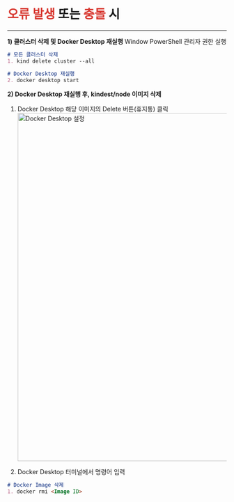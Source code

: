 # <font color="#d83931">오류 발생</font> 또는 <font color="#d83931">충돌</font> 시
---

**1) 클러스터 삭제 및 Docker Desktop 재실행**
Window PowerShell 관리자 권한 실행
```md
# 모든 클러스터 삭제
1. kind delete cluster --all

# Docker Desktop 재실행
2. docker desktop start
```

**2) Docker Desktop 재실행 후, kindest/node 이미지 삭제**
1. Docker Desktop 해당 이미지의 Delete 버튼(휴지통) 클릭
<img src="/DevSecOps.Full-Project/img/2-1.png" alt="Docker Desktop 설정" width="800"> <br>

2. Docker Desktop 터미널에서 명령어 입력
```md
# Docker Image 삭제
1. docker rmi <Image ID>
```